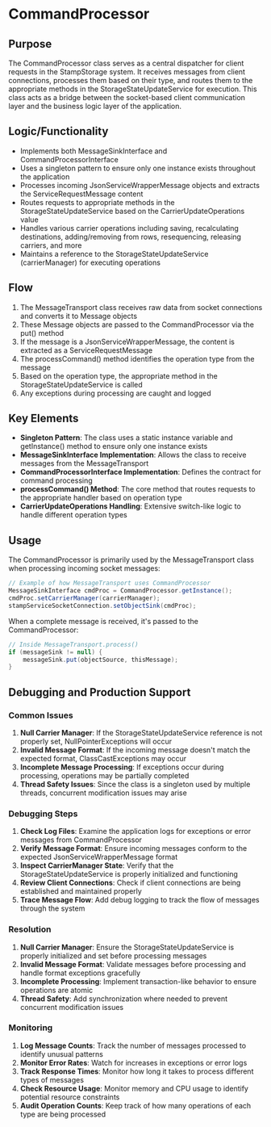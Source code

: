 # CommandProcessor

## Purpose
The CommandProcessor class serves as a central dispatcher for client requests in the StampStorage system. It receives messages from client connections, processes them based on their type, and routes them to the appropriate methods in the StorageStateUpdateService for execution. This class acts as a bridge between the socket-based client communication layer and the business logic layer of the application.

## Logic/Functionality
- Implements both MessageSinkInterface and CommandProcessorInterface
- Uses a singleton pattern to ensure only one instance exists throughout the application
- Processes incoming JsonServiceWrapperMessage objects and extracts the ServiceRequestMessage content
- Routes requests to appropriate methods in the StorageStateUpdateService based on the CarrierUpdateOperations value
- Handles various carrier operations including saving, recalculating destinations, adding/removing from rows, resequencing, releasing carriers, and more
- Maintains a reference to the StorageStateUpdateService (carrierManager) for executing operations

## Flow
1. The MessageTransport class receives raw data from socket connections and converts it to Message objects
2. These Message objects are passed to the CommandProcessor via the put() method
3. If the message is a JsonServiceWrapperMessage, the content is extracted as a ServiceRequestMessage
4. The processCommand() method identifies the operation type from the message
5. Based on the operation type, the appropriate method in the StorageStateUpdateService is called
6. Any exceptions during processing are caught and logged

## Key Elements
- **Singleton Pattern**: The class uses a static instance variable and getInstance() method to ensure only one instance exists
- **MessageSinkInterface Implementation**: Allows the class to receive messages from the MessageTransport
- **CommandProcessorInterface Implementation**: Defines the contract for command processing
- **processCommand() Method**: The core method that routes requests to the appropriate handler based on operation type
- **CarrierUpdateOperations Handling**: Extensive switch-like logic to handle different operation types

## Usage
The CommandProcessor is primarily used by the MessageTransport class when processing incoming socket messages:

```java
// Example of how MessageTransport uses CommandProcessor
MessageSinkInterface cmdProc = CommandProcessor.getInstance();
cmdProc.setCarrierManager(carrierManager);
stampServiceSocketConnection.setObjectSink(cmdProc);
```

When a complete message is received, it's passed to the CommandProcessor:

```java
// Inside MessageTransport.process()
if (messageSink != null) {
    messageSink.put(objectSource, thisMessage);
}
```

## Debugging and Production Support

### Common Issues
1. **Null Carrier Manager**: If the StorageStateUpdateService reference is not properly set, NullPointerExceptions will occur
2. **Invalid Message Format**: If the incoming message doesn't match the expected format, ClassCastExceptions may occur
3. **Incomplete Message Processing**: If exceptions occur during processing, operations may be partially completed
4. **Thread Safety Issues**: Since the class is a singleton used by multiple threads, concurrent modification issues may arise

### Debugging Steps
1. **Check Log Files**: Examine the application logs for exceptions or error messages from CommandProcessor
2. **Verify Message Format**: Ensure incoming messages conform to the expected JsonServiceWrapperMessage format
3. **Inspect CarrierManager State**: Verify that the StorageStateUpdateService is properly initialized and functioning
4. **Review Client Connections**: Check if client connections are being established and maintained properly
5. **Trace Message Flow**: Add debug logging to track the flow of messages through the system

### Resolution
1. **Null Carrier Manager**: Ensure the StorageStateUpdateService is properly initialized and set before processing messages
2. **Invalid Message Format**: Validate messages before processing and handle format exceptions gracefully
3. **Incomplete Processing**: Implement transaction-like behavior to ensure operations are atomic
4. **Thread Safety**: Add synchronization where needed to prevent concurrent modification issues

### Monitoring
1. **Log Message Counts**: Track the number of messages processed to identify unusual patterns
2. **Monitor Error Rates**: Watch for increases in exceptions or error logs
3. **Track Response Times**: Monitor how long it takes to process different types of messages
4. **Check Resource Usage**: Monitor memory and CPU usage to identify potential resource constraints
5. **Audit Operation Counts**: Keep track of how many operations of each type are being processed